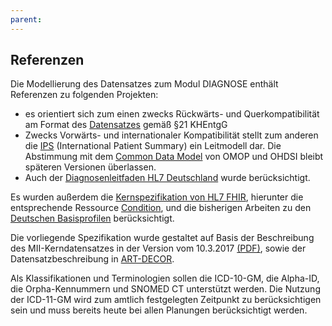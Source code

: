 ```yaml
---
parent: 
---
```

## Referenzen

Die Modellierung des Datensatzes zum Modul DIAGNOSE enthält Referenzen zu folgenden Projekten:

* es orientiert sich zum einen zwecks Rückwärts- und Querkompatibilität am Format des [Datensatzes](https://www.g-drg.de/datenlieferung-gem.-21-khentgg) gemäß §21 KHEntgG
* Zwecks Vorwärts- und internationaler Kompatibilität stellt zum anderen die [IPS](http://hl7.org/fhir/uv/ips/STU1/) (International Patient Summary) ein Leitmodell dar. Die Abstimmung mit dem [Common Data Model](https://www.ohdsi.org/data-standardization/the-common-data-model/) von OMOP und OHDSI bleibt späteren Versionen überlassen.
* Auch der [Diagnosenleitfaden HL7 Deutschland](https://wiki.hl7.de/index.php?title=IG:Diagnoseleitfaden) wurde berücksichtigt.

Es wurden außerdem die [Kernspezifikation von HL7 FHIR](http://hl7.org/fhir/R4/), hierunter die entsprechende Ressource [Condition](http://hl7.org/fhir/R4/condition.html), und die bisherigen Arbeiten zu den [Deutschen Basisprofilen](https://ig.fhir.de/basisprofile-de/1.4.0/Home.html) berücksichtigt. 

Die vorliegende Spezifikation wurde gestaltet auf Basis der Beschreibung des MII-Kerndatensatzes in der Version vom 10.3.2017 [(PDF)](https://www.medizininformatik-initiative.de/sites/default/files/inline-files/MII_04_Kerndatensatz_1-0.pdf), sowie der Datensatzbeschreibung in [ART-DECOR](https://art-decor.org/art-decor/decor-project--mide-).


Als Klassifikationen und Terminologien sollen die ICD-10-GM, die Alpha-ID, die Orpha-Kennummern und SNOMED CT unterstützt werden. Die Nutzung der ICD-11-GM wird zum amtlich festgelegten Zeitpunkt zu berücksichtigen sein und muss bereits heute bei allen Planungen berücksichtigt werden.
